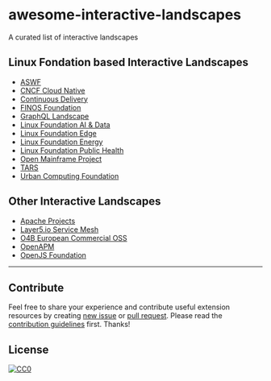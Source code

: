 # awesome-interactive-landscapes

A curated list of interactive landscapes

## Linux Fondation based Interactive Landscapes

- [ASWF](https://l.aswf.io/)
- [CNCF Cloud Native](https://l.cncf.io/)
- [Continuous Delivery](https://l.cd.foundation/)
- [FINOS Foundation](https://l.finos.org/)
- [GraphQL Landscape](https://l.graphql.org/)
- [Linux Foundation AI & Data](https://l.lfaidata.foundation/)
- [Linux Foundation Edge](https://l.lfedge.org/)
- [Linux Foundation Energy](https://l.lfenergy.org/)
- [Linux Foundation Public Health](https://l.lfph.io/)
- [Open Mainframe Project](https://l.openmainframeproject.org/)
- [TARS](https://l.tarscloud.org/)
- [Urban Computing Foundation](https://l.uc.foundation/)

## Other Interactive Landscapes

- [Apache Projects](https://projects.apache.org/projects.html)
- [Layer5.io Service Mesh](https://layer5.io/landscape)
- [O4B European Commercial OSS](https://landscape.o4b.org/)
- [OpenAPM](https://openapm.io/landscape)
- [OpenJS Foundation](https://openjsf.org/projects/)


- - -


## Contribute
Feel free to share your experience and contribute useful extension resources by creating [new issue](https://github.com/neophyt3/awesome-interactive-landscapes/issues) or [pull request](https://github.com/neophyt3/awesome-interactive-landscapes/pulls).
Please read the [contribution guidelines](CONTRIBUTING.md) first. Thanks!

## License
[![CC0](http://mirrors.creativecommons.org/presskit/buttons/88x31/svg/cc-zero.svg)](https://creativecommons.org/publicdomain/zero/1.0/)


